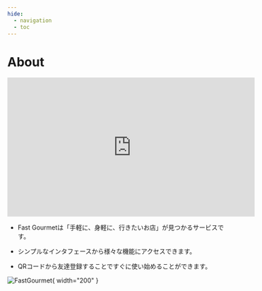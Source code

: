 ```yaml
---
hide:
  - navigation
  - toc
---
```


# About
<iframe width="560" height="315" src="https://www.youtube.com/embed/-VjaJZ_a_Fo" title="YouTube video player" frameborder="0" allow="accelerometer; autoplay; clipboard-write; encrypted-media; gyroscope; picture-in-picture" allowfullscreen></iframe>

- Fast Gourmetは「手軽に、身軽に、行きたいお店」が見つかるサービスです。

- シンプルなインタフェースから様々な機能にアクセスできます。

- QRコードから友達登録することですぐに使い始めることができます。

![FastGourmet](https://drive.google.com/uc?id=1-OouBGgxy6WU76dGUg9VchkhFpecNsAQ){ width="200" }

